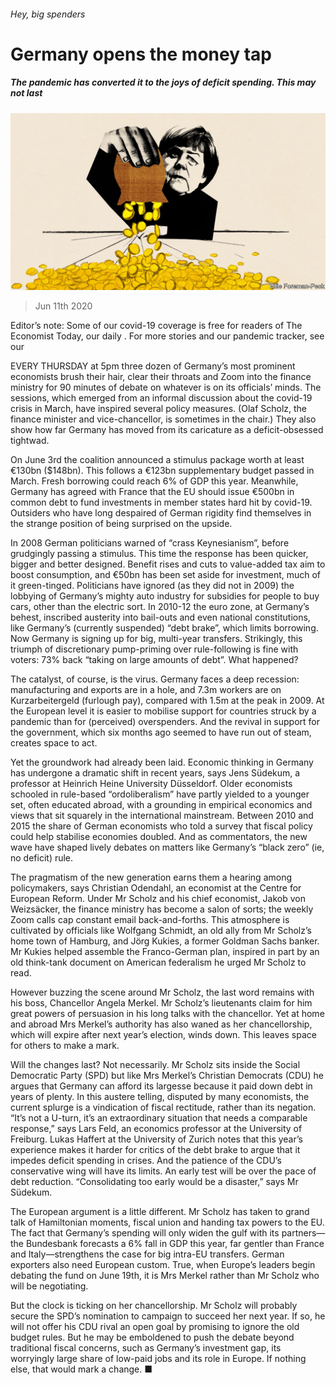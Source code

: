 ###### Hey, big spenders

# Germany opens the money tap 

##### The pandemic has converted it to the joys of deficit spending. This may not last 

![image](images/20200613_EUD001.jpg) 

> Jun 11th 2020 

Editor’s note: Some of our covid-19 coverage is free for readers of The Economist Today, our daily . For more stories and our pandemic tracker, see our 

EVERY THURSDAY at 5pm three dozen of Germany’s most prominent economists brush their hair, clear their throats and Zoom into the finance ministry for 90 minutes of debate on whatever is on its officials’ minds. The sessions, which emerged from an informal discussion about the covid-19 crisis in March, have inspired several policy measures. (Olaf Scholz, the finance minister and vice-chancellor, is sometimes in the chair.) They also show how far Germany has moved from its caricature as a deficit-obsessed tightwad.

On June 3rd the coalition announced a stimulus package worth at least €130bn ($148bn). This follows a €123bn supplementary budget passed in March. Fresh borrowing could reach 6% of GDP this year. Meanwhile, Germany has agreed with France that the EU should issue €500bn in common debt to fund investments in member states hard hit by covid-19. Outsiders who have long despaired of German rigidity find themselves in the strange position of being surprised on the upside.


In 2008 German politicians warned of “crass Keynesianism”, before grudgingly passing a stimulus. This time the response has been quicker, bigger and better designed. Benefit rises and cuts to value-added tax aim to boost consumption, and €50bn has been set aside for investment, much of it green-tinged. Politicians have ignored (as they did not in 2009) the lobbying of Germany’s mighty auto industry for subsidies for people to buy cars, other than the electric sort. In 2010-12 the euro zone, at Germany’s behest, inscribed austerity into bail-outs and even national constitutions, like Germany’s (currently suspended) “debt brake”, which limits borrowing. Now Germany is signing up for big, multi-year transfers. Strikingly, this triumph of discretionary pump-priming over rule-following is fine with voters: 73% back “taking on large amounts of debt”. What happened?

The catalyst, of course, is the virus. Germany faces a deep recession: manufacturing and exports are in a hole, and 7.3m workers are on Kurzarbeitergeld (furlough pay), compared with 1.5m at the peak in 2009. At the European level it is easier to mobilise support for countries struck by a pandemic than for (perceived) overspenders. And the revival in support for the government, which six months ago seemed to have run out of steam, creates space to act.

Yet the groundwork had already been laid. Economic thinking in Germany has undergone a dramatic shift in recent years, says Jens Südekum, a professor at Heinrich Heine University Düsseldorf. Older economists schooled in rule-based “ordoliberalism” have partly yielded to a younger set, often educated abroad, with a grounding in empirical economics and views that sit squarely in the international mainstream. Between 2010 and 2015 the share of German economists who told a survey that fiscal policy could help stabilise economies doubled. And as commentators, the new wave have shaped lively debates on matters like Germany’s “black zero” (ie, no deficit) rule.

The pragmatism of the new generation earns them a hearing among policymakers, says Christian Odendahl, an economist at the Centre for European Reform. Under Mr Scholz and his chief economist, Jakob von Weizsäcker, the finance ministry has become a salon of sorts; the weekly Zoom calls cap constant email back-and-forths. This atmosphere is cultivated by officials like Wolfgang Schmidt, an old ally from Mr Scholz’s home town of Hamburg, and Jörg Kukies, a former Goldman Sachs banker. Mr Kukies helped assemble the Franco-German plan, inspired in part by an old think-tank document on American federalism he urged Mr Scholz to read.

However buzzing the scene around Mr Scholz, the last word remains with his boss, Chancellor Angela Merkel. Mr Scholz’s lieutenants claim for him great powers of persuasion in his long talks with the chancellor. Yet at home and abroad Mrs Merkel’s authority has also waned as her chancellorship, which will expire after next year’s election, winds down. This leaves space for others to make a mark.

Will the changes last? Not necessarily. Mr Scholz sits inside the Social Democratic Party (SPD) but like Mrs Merkel’s Christian Democrats (CDU) he argues that Germany can afford its largesse because it paid down debt in years of plenty. In this austere telling, disputed by many economists, the current splurge is a vindication of fiscal rectitude, rather than its negation. “It’s not a U-turn, it’s an extraordinary situation that needs a comparable response,” says Lars Feld, an economics professor at the University of Freiburg. Lukas Haffert at the University of Zurich notes that this year’s experience makes it harder for critics of the debt brake to argue that it impedes deficit spending in crises. And the patience of the CDU’s conservative wing will have its limits. An early test will be over the pace of debt reduction. “Consolidating too early would be a disaster,” says Mr Südekum.

The European argument is a little different. Mr Scholz has taken to grand talk of Hamiltonian moments, fiscal union and handing tax powers to the EU. The fact that Germany’s spending will only widen the gulf with its partners—the Bundesbank forecasts a 6% fall in GDP this year, far gentler than France and Italy—strengthens the case for big intra-EU transfers. German exporters also need European custom. True, when Europe’s leaders begin debating the fund on June 19th, it is Mrs Merkel rather than Mr Scholz who will be negotiating.

But the clock is ticking on her chancellorship. Mr Scholz will probably secure the SPD’s nomination to campaign to succeed her next year. If so, he will not offer his CDU rival an open goal by promising to ignore the old budget rules. But he may be emboldened to push the debate beyond traditional fiscal concerns, such as Germany’s investment gap, its worryingly large share of low-paid jobs and its role in Europe. If nothing else, that would mark a change. ■

